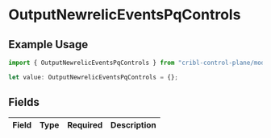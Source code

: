 # OutputNewrelicEventsPqControls

## Example Usage

```typescript
import { OutputNewrelicEventsPqControls } from "cribl-control-plane/models";

let value: OutputNewrelicEventsPqControls = {};
```

## Fields

| Field       | Type        | Required    | Description |
| ----------- | ----------- | ----------- | ----------- |